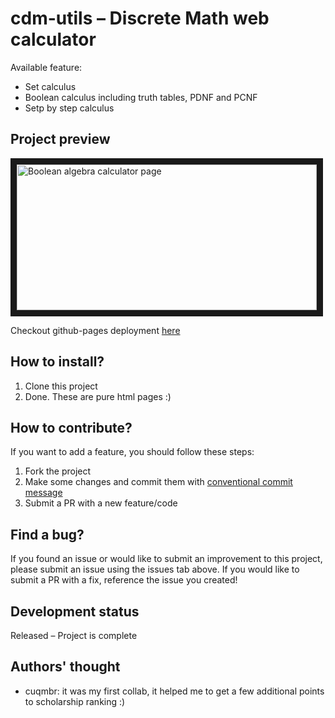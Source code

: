 # cdm-utils – Discrete Math web calculator

Available feature:

- Set calculus
- Boolean calculus including truth tables, PDNF and PCNF
- Setp by step calculus

## Project preview

<div style="display: flex;">
  <img src="http://drive.google.com/uc?export=view&id=1tAZcarKvcVKFw90B3eLnDJpCp0zTzX4-" alt="Boolean algebra calculator page" width="480" height="233"  border="10" />
</div>

Checkout github-pages deployment [here](https://cuqmbr.github.io/cdm-utils/)

## How to install?

1. Clone this project
2. Done. These are pure html pages :)

## How to contribute?

If you want to add a feature, you should follow these steps:

1. Fork the project
2. Make some changes and commit them with [conventional commit message](https://www.freecodecamp.org/news/how-to-write-better-git-commit-messages/)
3. Submit a PR with a new feature/code

## Find a bug?

If you found an issue or would like to submit an improvement to this project, please submit an issue using the issues tab above. If you would like to submit a PR with a fix, reference the issue you created!

## Development status

Released – Project is complete

## Authors' thought

- cuqmbr: it was my first collab, it helped me to get a few additional points to scholarship ranking :)

